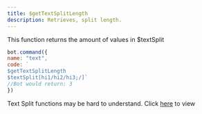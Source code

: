 ```yaml
---
title: $getTextSplitLength
description: Retrieves, split length.
---
```


This function returns the amount of values in $textSplit

```javascript
bot.command({
name: "text", 
code: `
$getTextSplitLength 
$textSplit[hi1/hi2/hi3;/]`
//Bot would return: 3
})
```

 
Text Split functions may be hard to understand. Click [here](https://ptb.discordapp.com/channels/773352845738115102/784626845059383316/786996112098590720) to view
 

